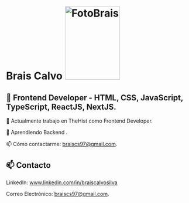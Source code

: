 # Brais Calvo <img src="https://github.com/BraisCS/BraisCS/assets/118271471/357cc30b-5e05-4157-8e1d-01ce6974a492" object="cover" width="150" height="200" alt="FotoBrais">

## 👋 Frontend Developer -  HTML, CSS, JavaScript, TypeScript, ReactJS, NextJS.
🔭 Actualmente trabajo en TheHist como Frontend Developer.

🌱 Aprendiendo Backend .

📫 Cómo contactarme: braiscs97@gmail.com.

## 📫 Contacto
LinkedIn: www.linkedin.com/in/braiscalvosilva

Correo Electrónico: braiscs97@gmail.com.
